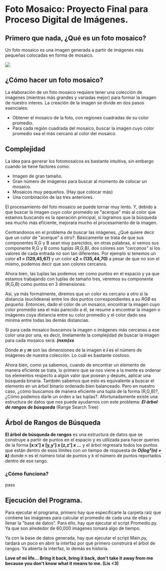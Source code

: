 # **Foto Mosaico: Proyecto Final para Proceso Digital de Imágenes.**

## Primero que nada, ¿Qué es un foto mosaico? 

Un foto mosaico es una imagen generada a partir de imágenes más pequeñas colocadas en forma de mosaico. 

![](https://github.com/LuisPuli2/FotoMosaico/tree/master/sample/noche.jpg-m-mosaicoo.jpg)

## ¿Cómo hacer un foto mosaico?

La elaboración de un foto mosaico requiere tener una colección de imágenes (mientras más grandes y variadas mejor) para formar la imagen de nuestro interes. La creación de la imagen se divide en dos pasos esenciales: 

* Obtener el mosaico de la foto, con regiones cuadradas de su color promedio.
* Para cada región cuadrada del mosaico, buscar la imagen cuyo color promedio sea el más cercano al color del mosaico. 

## Complejidad

La idea para generar los fotomosaicos es bastante intuitiva, sin embargo cuando se tiene factores como:

* Imagen de gran tamaño.
* Gran número de imágenes para buscar al momento de colocar un mosaico.
* Mosaicos muy pequeños. (Hay que colocar más)
* Una combinación de las tres anteriores.

El procesamiento del foto mosaico se puede tornar muy lento. Y, debido a que buscar la imagen cuyo color promedio se "acerque" más al color que estamos buscando es la operación principal, si logramos que la búsqueda sea mucho más eficiente, mejoraŕa mucho el procesamiento de la imagen.

Centrandonos en el problema de buscar las imágenes, ¿Qué quiere decir que un color de "acerque" a otro?. Básicamente se trata de que sus componentes R,G y B sean muy parecidos, en otras palabras, si vemos sus componente R,G y B como *tuplas* *(R,G,B)*, dos colores son *"cercanos"* si los valores de cada entrada no son tan diferentes. Por ejemplo si tenemos un color **c1 = (129,45,67)** y un color **c2 = (135,44,70)** a pesar de que no son el mismo, podemos decir que son colores cercanos. 

 Ahora bien, las tuplas las podemos ver como puntos en el espacio y ya que estamos trabajando con tuplas de tamaño tres, veremos su componente (R,G,B) como puntos en 3 dimensiones.

Así, ya más formalmente, diremos que un color es cercano a otro si la distancia (euclideana) entre los dos puntos correspondientes a su *RGB* es *pequeña*. Entonces, dado el color de un mosaico, encontrar la imagen cuyo color promedio sea el más parecido a él, se resume a encontrar la imagen o imágenes cuya distancia entre su color promedio y el color dado sea mínima entre todas las demás distancias.

Si para cada mosaico buscamos la imagen o imágenes más cercanas a ese color una por una, es decir, linelamente la complejidad de buscar la imagen para cada mosaico será: ***(nxm)xs***

Dónde ***n*** y ***m*** son las dimensiones de la imagen e ***i*** es el número de imágenes de nuestra colección.  Lo cuál es bastante costoso.

Ahora bien, como ya sabemos, cuando de encontrar un elemento de manera eficiente se trata, lo primero que se nos viene a la mente es ordenar los elementos respecto a algún valor que posean y depués, aplicar una búsqueda binaria. También sabemos que esto es equivalente a buscar el elemento en un árbol binario ordenado bien balanceado. Pero en  nuestro caso, ¿cómo buscamos de manera eficiente una tupla de la forma (R,G,B)?, ¿Cómo podemos darle un orden a las tuplas?.  Afortunadamente existe una estructura de datos que nos puede ayudarnos con este problema: ***El árbol de rangos de búsqueda*** (Range Search Tree)

## Árbol de Rangos de Búsqueda

**El árbol de búsqueda de rangos** es una estructura de datos que se construye a partir de puntos en el espacio y es utilizada para hacer queries de la forma **[x:x'] *x* [y,y'] *x* [z,z'] *x* ...**  y el árbol regresaŕa todos los puntos que están dentro de esos límites con un tiempo de respuesta de ***O(log²(n) + k)*** donde n es el número total de puntos y k el número de puntos reportados dentro de ese rango.

### ¿Cómo funciona?

pass




## Ejecución del Programa. 

Para ejecutar el programa, primero hay que especificarle la carpeta raíz que contiene las imágenes para calcular el promedio de cada una de ellas y llenar la "base de datos". Para ello, hay que ejecutar el script Promedio.py. Ya que son alrededor de 60,000 imágenes tomará algo de tiempo.

Ya con la base de datos generada, hay que ejecutar el script Main.py, tardará un poco en abrir la interfaz por qué primero construirá el árbol de rangos. Ya abierta la interfaz, lo demás es historia.


**Love of mi life... 
Bring it back, bring it back, don't take it away from me because you don't know what it means to me. (Lis <3)**